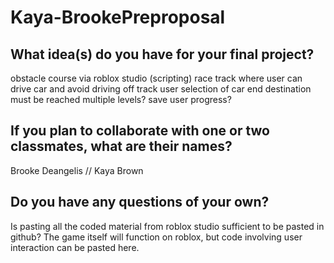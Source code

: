 # Kaya-BrookePreproposal
                    

## What idea(s) do you have for your final project?

obstacle course via roblox studio (scripting)
race track where user can drive car and avoid driving off track
user selection of car
end destination must be reached
multiple levels?
save user progress?

## If you plan to collaborate with one or two classmates, what are their names?

Brooke Deangelis // Kaya Brown

## Do you have any questions of your own?

Is pasting all the coded material from roblox studio sufficient to be pasted in github? The game itself will function on roblox, but code involving user interaction can be pasted here.

